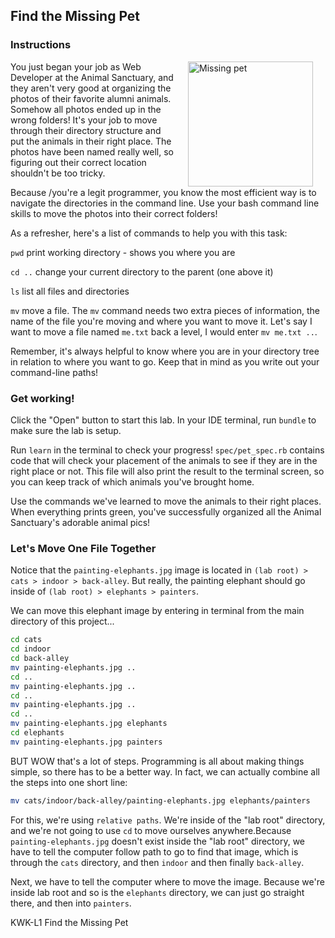 ## Find the Missing Pet

### Instructions

<img src="http://www.blogcdn.com/blog.moviefone.com/media/2010/11/misterbisson.jpg" alt="Missing pet" height="200" align="right" hspace="20"> 

You just began your job as Web Developer at the Animal Sanctuary, and they aren't very good at organizing the photos of their favorite alumni animals. Somehow all photos ended up in the wrong folders! It's your job to move through their directory structure and put the animals in their right place. The photos have been named really well, so figuring out their correct location shouldn't be too tricky.

Because /you're a legit programmer, you know the most efficient way is to navigate the directories in the command line. Use your bash command line skills to move the photos into their correct folders!

As a refresher, here's a list of commands to help you with this task:

`pwd` print working directory - shows you where you are

`cd ..` change your current directory to the parent (one above it)

`ls` list all files and directories

`mv` move a file. The `mv` command needs two extra pieces of information, the name of the file you're moving and where you want to move it. Let's say I want to move a file named `me.txt` back a level, I would enter `mv me.txt ..`.

Remember, it's always helpful to know where you are in your directory tree in relation to where you want to go. Keep that in mind as you write out your command-line paths!

### Get working!

Click the "Open" button to start this lab. In your IDE terminal, run `bundle` to make sure the lab is setup.

Run `learn` in the terminal to check your progress! `spec/pet_spec.rb` contains code that will check your placement of the animals to see if they are in the right place or not. This file will also print the result to the terminal screen, so you can keep track of which animals you've brought home.

Use the commands we've learned to move the animals to their right places. When everything prints green, you've successfully organized all the Animal Sanctuary's adorable animal pics!
<br>

### Let's Move One File Together

Notice that the `painting-elephants.jpg` image is located in `(lab root) > cats > indoor > back-alley`. But really, the painting elephant should go inside of `(lab root) > elephants > painters`. 

We can move this elephant image by entering in terminal from the main directory of this project...

```bash
cd cats
cd indoor
cd back-alley
mv painting-elephants.jpg ..
cd ..
mv painting-elephants.jpg ..
cd ..
mv painting-elephants.jpg ..
cd ..
mv painting-elephants.jpg elephants
cd elephants
mv painting-elephants.jpg painters
```

BUT WOW that's a lot of steps. Programming is all about making things simple, so there has to be a better way. In fact, we can actually combine all the steps into one short line:

```bash
mv cats/indoor/back-alley/painting-elephants.jpg elephants/painters
```

For this, we're using `relative paths`. We're inside of the "lab root" directory, and we're not going to use `cd` to move ourselves anywhere.Because `painting-elephants.jpg` doesn't exist inside the "lab root" directory, we have to tell the computer follow path to go to find that image, which is through the `cats` directory, and then `indoor` and then finally `back-alley`.

Next, we have to tell the computer where to move the image. Because we're inside lab root and so is the `elephants` directory, we can just go straight there, and then into `painters`.

<p data-visibility='hidden'>KWK-L1 Find the Missing Pet</p>